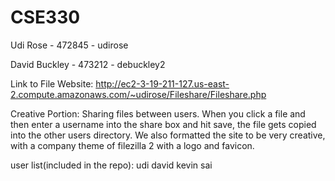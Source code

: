 # CSE330
Udi Rose - 472845 - udirose

David Buckley - 473212 - debuckley2

Link to File Website: http://ec2-3-19-211-127.us-east-2.compute.amazonaws.com/~udirose/Fileshare/Fileshare.php

Creative Portion: Sharing files between users. When you click a file and then enter a username into the share box and hit save, the file gets copied into the other users directory.
		  We also formatted the site to be very creative, with a company theme of filezilla 2 with a logo and favicon.

user list(included in the repo):
udi
david
kevin
sai
